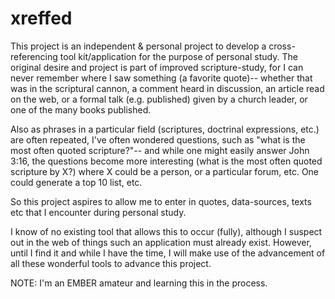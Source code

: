 xreffed
=======
This project is an independent & personal project to develop a cross-referencing tool kit/application for the purpose of personal study. The original desire and project is part of improved scripture-study, for I can never remember where I saw something (a favorite quote)-- whether that was in the scriptural cannon, a comment heard in discussion, an article read on the web, or a formal talk (e.g. published) given by a church leader, or one of the many books published.

Also as phrases in a particular field (scriptures, doctrinal expressions, etc.) are often repeated, I've often wondered questions, such as "what is the most often quoted scripture?"-- and while one might easily answer John 3:16, the questions become more interesting (what is the most often quoted scripture by X?) where X could be a person, or a particular forum, etc. One could generate a top 10 list, etc.

So this project aspires to allow me to enter in quotes, data-sources, texts etc that I encounter during personal study.

I know of no existing tool that allows this to occur (fully), although I suspect out in the web of things such an application must already exist. However, until I find it and while I have the time, I will make use of the advancement of all these wonderful tools to advance this project.

NOTE: I'm an EMBER amateur and learning this in the process.
